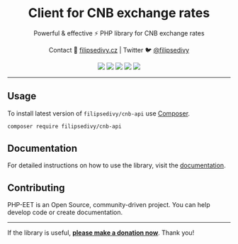 <h1 align=center>Client for CNB exchange rates</h1>

<p align=center>
Powerful & effective ⚡️ PHP library for CNB exchange rates
</p>

<p align=center>
Contact 🚀 <a href="https://filipsedivy.cz">filipsedivy.cz</a> | Twitter 🐦 <a href="https://twitter.com/filipsedivy">@filipsedivy</a>
</p>

<p align="center">
  <a href="https://travis-ci.org/filipsedivy/cnb-api"><img src="https://img.shields.io/travis/filipsedivy/cnb-api.svg?style=flat-square"></a>
  <a href="https://coveralls.io/r/filipsedivy/cnb-api"><img src="https://img.shields.io/coveralls/filipsedivy/cnb-api.svg?style=flat-square"></a>
  <a href="https://packagist.org/packages/filipsedivy/cnb-api"><img src="https://poser.pugx.org/filipsedivy/cnb-api/d/monthly?format=flat-square"></a>
  <a href="https://packagist.org/packages/filipsedivy/cnb-api"><img src="https://poser.pugx.org/filipsedivy/cnb-api/d/total?format=flat-square"></a>
  <a href="https://github.com/filipsedivy/cnb-api/releases"><img src="https://poser.pugx.org/filipsedivy/cnb-api/v/stable?format=flat-square"></a>
</p>

-----

## Usage

To install latest version of `filipsedivy/cnb-api` use [Composer](https://getcomposer.com).

```bash
composer require filipsedivy/cnb-api
```

## Documentation

For detailed instructions on how to use the library, visit the [documentation](.docs/README.md).

## Contributing

PHP-EET is an Open Source, community-driven project. You can help develop code or create documentation.

-----

If the library is useful, **[please make a donation now](https://filipsedivy.cz/donation?to=cnb-api)**. Thank you!
